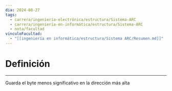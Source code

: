 ```yaml
---
dia: 2024-08-27
tags:
  - carrera/ingeniería-electrónica/estructura/Sistema-ARC
  - carrera/ingeniería-en-informática/estructura/Sistema-ARC
  - nota/facultad
vinculoFacultad:
  - "[[ingeniería en informática/estructura/Sistema ARC/Resumen.md]]"
---
```

# Definición
---
Guarda el byte menos significativo en la dirección más alta